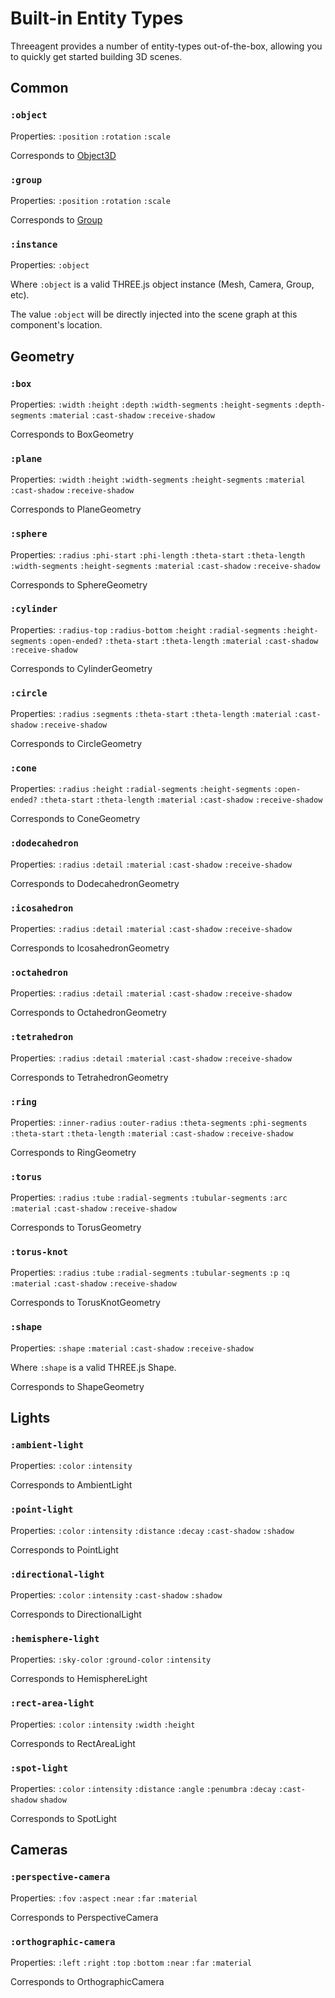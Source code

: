 # Built-in Entity Types
Threeagent provides a number of entity-types out-of-the-box, allowing you to quickly get started building 3D scenes.

## Common

### `:object`

Properties: `:position` `:rotation` `:scale`

Corresponds to [Object3D](https://threejs.org/docs/index.html#api/en/core/Object3D)

### `:group`

Properties: `:position` `:rotation` `:scale`

Corresponds to [Group](https://threejs.org/docs/index.html#api/en/objects/Group)

### `:instance`

Properties: `:object`

Where `:object` is a valid THREE.js object instance (Mesh, Camera, Group, etc).

The value `:object` will be directly injected into the scene graph at this component's location.

## Geometry

### `:box`

Properties: `:width` `:height` `:depth` `:width-segments` `:height-segments` `:depth-segments` `:material` `:cast-shadow` `:receive-shadow`

Corresponds to BoxGeometry

### `:plane`

Properties: `:width` `:height` `:width-segments` `:height-segments` `:material` `:cast-shadow` `:receive-shadow`

Corresponds to PlaneGeometry

### `:sphere`

Properties: `:radius` `:phi-start` `:phi-length` `:theta-start` `:theta-length` `:width-segments` `:height-segments` `:material` `:cast-shadow` `:receive-shadow`

Corresponds to SphereGeometry

### `:cylinder`

Properties: `:radius-top` `:radius-bottom` `:height` `:radial-segments` `:height-segments` `:open-ended?` `:theta-start` `:theta-length` `:material` `:cast-shadow` `:receive-shadow`

Corresponds to CylinderGeometry

### `:circle`

Properties: `:radius` `:segments` `:theta-start` `:theta-length` `:material` `:cast-shadow` `:receive-shadow`

Corresponds to CircleGeometry

### `:cone`

Properties: `:radius` `:height` `:radial-segments` `:height-segments` `:open-ended?` `:theta-start` `:theta-length` `:material` `:cast-shadow` `:receive-shadow`

Corresponds to ConeGeometry

### `:dodecahedron`

Properties: `:radius` `:detail` `:material` `:cast-shadow` `:receive-shadow`

Corresponds to DodecahedronGeometry

### `:icosahedron`

Properties: `:radius` `:detail` `:material` `:cast-shadow` `:receive-shadow`

Corresponds to IcosahedronGeometry

### `:octahedron`

Properties: `:radius` `:detail` `:material` `:cast-shadow` `:receive-shadow`

Corresponds to OctahedronGeometry

### `:tetrahedron`

Properties: `:radius` `:detail` `:material` `:cast-shadow` `:receive-shadow`

Corresponds to TetrahedronGeometry

### `:ring`

Properties: `:inner-radius` `:outer-radius` `:theta-segments` `:phi-segments` `:theta-start` `:theta-length` `:material` `:cast-shadow` `:receive-shadow`

Corresponds to RingGeometry

### `:torus`

Properties: `:radius` `:tube` `:radial-segments` `:tubular-segments` `:arc` `:material` `:cast-shadow` `:receive-shadow`

Corresponds to TorusGeometry

### `:torus-knot`

Properties: `:radius` `:tube` `:radial-segments` `:tubular-segments` `:p` `:q` `:material` `:cast-shadow` `:receive-shadow`

Corresponds to TorusKnotGeometry

### `:shape`

Properties: `:shape` `:material` `:cast-shadow` `:receive-shadow`

Where `:shape` is a valid THREE.js Shape.

Corresponds to ShapeGeometry

## Lights

### `:ambient-light`

Properties: `:color` `:intensity`

Corresponds to AmbientLight

### `:point-light`

Properties: `:color` `:intensity` `:distance` `:decay` `:cast-shadow` `:shadow`

Corresponds to PointLight

### `:directional-light`

Properties: `:color` `:intensity` `:cast-shadow` `:shadow`

Corresponds to DirectionalLight

### `:hemisphere-light`

Properties: `:sky-color` `:ground-color` `:intensity`

Corresponds to HemisphereLight

### `:rect-area-light`

Properties: `:color` `:intensity` `:width` `:height`

Corresponds to RectAreaLight

### `:spot-light`

Properties: `:color` `:intensity` `:distance` `:angle` `:penumbra` `:decay` `:cast-shadow` `shadow`

Corresponds to SpotLight

## Cameras

### `:perspective-camera`

Properties: `:fov` `:aspect` `:near` `:far` `:material`

Corresponds to PerspectiveCamera

### `:orthographic-camera`

Properties: `:left` `:right` `:top` `:bottom` `:near` `:far` `:material`

Corresponds to OrthographicCamera


